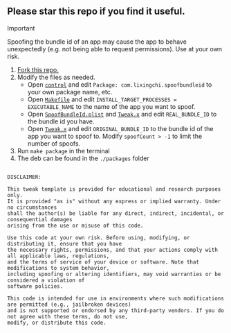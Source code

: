 ## Please star this repo if you find it useful.

> [!IMPORTANT]
> Spoofing the bundle id of an app may cause the app to behave unexpectedly
> (e.g. not being able to request permissions). Use at your own risk.

1.  [Fork this repo.](https://github.com/doccstat/SpoofBundleId/fork)
2.  Modify the files as needed.
    - Open [`control`](./control) and edit `Package: com.lixingchi.spoofbundleid` to your own package name, etc.
    - Open [`Makefile`](./Makefile) and edit `INSTALL_TARGET_PROCESSES = EXECUTABLE_NAME` to the name of the app you want to spoof.
    - Open [`SpoofBundleId.plist`](./SpoofBundleId.plist) and [`Tweak.x`](./Tweak.x) and edit `REAL_BUNDLE_ID` to the bundle id you have.
    - Open [`Tweak.x`](./Tweak.x) and edit `ORIGINAL_BUNDLE_ID` to the bundle id of the app you want to spoof to. Modify `spoofCount > -1` to limit the number of spoofs.
3.  Run `make package` in the terminal
4.  The deb can be found in the `./packages` folder

```plaintext

DISCLAIMER:

This tweak template is provided for educational and research purposes only.
It is provided "as is" without any express or implied warranty. Under no circumstances
shall the author(s) be liable for any direct, indirect, incidental, or consequential damages
arising from the use or misuse of this code.

Use this code at your own risk. Before using, modifying, or distributing it, ensure that you have
the necessary rights, permissions, and that your actions comply with all applicable laws, regulations,
and the terms of service of your device or software. Note that modifications to system behavior,
including spoofing or altering identifiers, may void warranties or be considered a violation of
software policies.

This code is intended for use in environments where such modifications are permitted (e.g., jailbroken devices)
and is not supported or endorsed by any third-party vendors. If you do not agree with these terms, do not use,
modify, or distribute this code.

```
